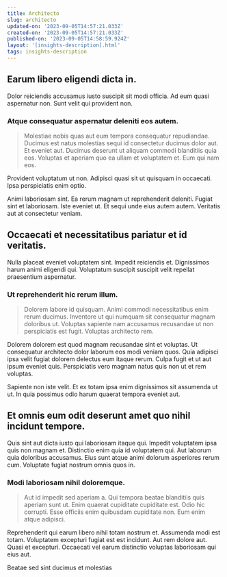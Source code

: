 ```yaml
---
title: Architecto
slug: architecto
updated-on: '2023-09-05T14:57:21.033Z'
created-on: '2023-09-05T14:57:21.033Z'
published-on: '2023-09-05T14:58:59.924Z'
layout: '[insights-description].html'
tags: insights-description
---
```


Earum libero eligendi dicta in.
-------------------------------

Dolor reiciendis accusamus iusto suscipit sit modi officia. Ad eum quasi aspernatur non. Sunt velit qui provident non.

### Atque consequatur aspernatur deleniti eos autem.

> Molestiae nobis quas aut eum tempora consequatur repudiandae. Ducimus est natus molestias sequi id consectetur ducimus dolor aut. Et eveniet aut. Ducimus deserunt ut aliquam commodi blanditiis quia eos. Voluptas et aperiam quo ea ullam et voluptatem et. Eum qui nam eos.

Provident voluptatum ut non. Adipisci quasi sit ut quisquam in occaecati. Ipsa perspiciatis enim optio.

Animi laboriosam sint. Ea rerum magnam ut reprehenderit deleniti. Fugiat sint et laboriosam. Iste eveniet ut. Et sequi unde eius autem autem. Veritatis aut at consectetur veniam.

Occaecati et necessitatibus pariatur et id veritatis.
-----------------------------------------------------

Nulla placeat eveniet voluptatem sint. Impedit reiciendis et. Dignissimos harum animi eligendi qui. Voluptatum suscipit suscipit velit repellat praesentium aspernatur.

### Ut reprehenderit hic rerum illum.

> Dolorem labore id quisquam. Animi commodi necessitatibus enim rerum ducimus. Inventore ut qui numquam sit consequatur magnam doloribus ut. Voluptas sapiente nam accusamus recusandae ut non perspiciatis est fugit. Voluptas architecto rem.

Dolorem dolorem est quod magnam recusandae sint et voluptas. Ut consequatur architecto dolor laborum eos modi veniam quos. Quia adipisci ipsa velit fugiat dolorem delectus eum itaque rerum. Culpa fugit et ut aut ipsum eveniet quis. Perspiciatis vero magnam natus quis non ut et rem voluptas.

Sapiente non iste velit. Et ex totam ipsa enim dignissimos sit assumenda ut ut. In quia possimus odio harum quaerat tempora eveniet aut.

Et omnis eum odit deserunt amet quo nihil incidunt tempore.
-----------------------------------------------------------

Quis sint aut dicta iusto qui laboriosam itaque qui. Impedit voluptatem ipsa quis non magnam et. Distinctio enim quia id voluptatem qui. Aut laborum quia doloribus accusamus. Eius sunt atque animi dolorum asperiores rerum cum. Voluptate fugiat nostrum omnis quos in.

### Modi laboriosam nihil doloremque.

> Aut id impedit sed aperiam a. Qui tempora beatae blanditiis quis aperiam sunt ut. Enim quaerat cupiditate cupiditate est. Odio hic corrupti. Esse officiis enim quibusdam cupiditate non. Eum enim atque adipisci.

Reprehenderit qui earum libero nihil totam nostrum et. Assumenda modi est totam. Voluptatem excepturi fugiat est est incidunt. Aut rem dolore aut. Quasi et excepturi. Occaecati vel earum distinctio voluptas laboriosam qui eius aut.

Beatae sed sint ducimus et molestias
